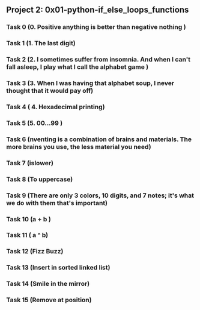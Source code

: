 ## Project 2: 0x01-python-if_else_loops_functions
### Task 0 (0. Positive anything is better than negative nothing )
### Task 1 (1. The last digit)
### Task 2 (2. I sometimes suffer from insomnia. And when I can't fall asleep, I play what I call the alphabet game )
### Task 3 (3. When I was having that alphabet soup, I never thought that it would pay off)
### Task 4 ( 4. Hexadecimal printing)
### Task 5 (5. 00...99 )
### Task 6 (nventing is a combination of brains and materials. The more brains you use, the less material you need)
### Task 7 (islower)
### Task 8 (To uppercase)
### Task 9 (There are only 3 colors, 10 digits, and 7 notes; it's what we do with them that's important)
### Task 10 (a + b )
### Task 11 ( a ^ b)
### Task 12 (Fizz Buzz)
### Task 13 (Insert in sorted linked list)
### Task 14 (Smile in the mirror)
### Task 15 (Remove at position)